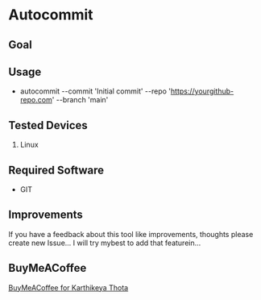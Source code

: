 <!--
<h1>Autocommit -- Automation for Git commit</h1>



<h2>Description</h2>
Is it hard to remember all the Git Commands, well fear no more...I got you coverd
This is a bash program that takes in your github repo line, and does git commit and push to your git repo in 
one single command...
<br />


<h2>Languages and Utilities Used</h2>

- <b>Bash</b> 
- <b>GIT-CLI</b>

<h2>Environments Used </h2>

- <b>Linux </b> (Debian 6.5.3-1kali2)

<h2>Program walk-through:</h2>

<p align="center">
Launch the utility: <br/>
<img src="https://i.imgur.com/62TgaWL.png" height="80%" width="80%" alt="Disk Sanitization Steps"/>
<br />
<br />
Select the disk:  <br/>
<img src="https://i.imgur.com/tcTyMUE.png" height="80%" width="80%" alt="Disk Sanitization Steps"/>
<br />
<br />
</p>
-->

# Autocommit

## Goal

## Usage
* autocommit --commit 'Initial commit' --repo 'https://yourgithub-repo.com' --branch 'main'


## Tested Devices

1. Linux


## Required Software

* GIT


## Improvements
If you have a feedback about this tool like improvements, thoughts please create new Issue... I will try mybest to add that featurein...


## BuyMeACoffee
[BuyMeACoffee for Karthikeya Thota](https://buymeacoffee.com/karthikeyaT)
